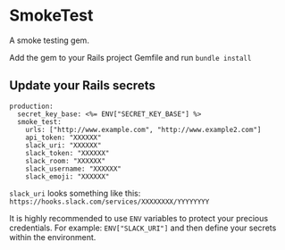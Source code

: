 # SmokeTest

A smoke testing gem.

Add the gem to your Rails project Gemfile and run `bundle install`


## Update your Rails secrets

```
production:
  secret_key_base: <%= ENV["SECRET_KEY_BASE"] %>
  smoke_test:
    urls: ["http://www.example.com", "http://www.example2.com"]
    api_token: "XXXXXX"
    slack_uri: "XXXXXX"
    slack_token: "XXXXXX"
    slack_room: "XXXXXX"
    slack_username: "XXXXXX"
    slack_emoji: "XXXXXX"
```

`slack_uri` looks something like this: `https://hooks.slack.com/services/XXXXXXXX/YYYYYYYY`

It is highly recommended to use `ENV` variables to protect your precious credentials. For example: `ENV["SLACK_URI"]` and then define your secrets within the environment.

